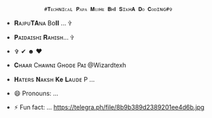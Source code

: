                  #𝐓ᴇᴄʜɴɪᴄᴀʟ 𝐏ᴀᴘᴀ 𝐌ᴜᴊʜᴇ 𝐁ʜ𝐈 𝐒ɪᴋʜ𝐀 𝐃ᴏ 𝐂ᴏᴅɪɴɢ#✞︎
-  𝐑ᴀᴊᴘᴜ𝐓𝐀ɴᴀ Bᴏ𝐈𝐈 ...    ✞︎
- 𝐏ᴀɪᴅᴀɪsʜɪ 𝐑ᴀʜɪsʜ...        ✞︎
- ✞︎     ✔︎         ☻︎    ❤︎
-  𝐂ʜᴀᴀʀ Cʜᴀᴡɴɪ Gʜᴏᴅᴇ Pᴀɪ           @Wizardtexh
- 𝐇ᴀᴛᴇʀs 𝐍ᴀᴋsʜ 𝐊𝐞 𝐋ᴀᴜᴅᴇ P  ...
  
- 😄 Pronouns: ...
- ⚡ Fun fact: ...
  https://telegra.ph/file/8b9b389d2389201ee4d6b.jpg
<!---
Wizardtexh/Wizardtexh is a ✨ special ✨ repository because its `README.md` (this file) appears on your GitHub profile.
You can click the Preview link to take a look at your changes.
--->
